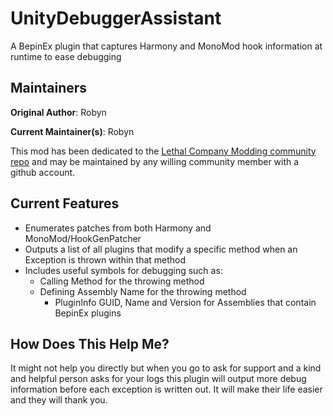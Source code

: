 # UnityDebuggerAssistant

A BepinEx plugin that captures Harmony and MonoMod hook information at runtime to ease debugging

## Maintainers

**Original Author**: Robyn

**Current Maintainer(s)**: Robyn

This mod has been dedicated to the [Lethal Company Modding community repo](https://github.com/LethalCompanyModding/UnityDebuggerAssistant) and may be maintained by any willing community member with a github account.

## Current Features

- Enumerates patches from both Harmony and MonoMod/HookGenPatcher
- Outputs a list of all plugins that modify a specific method when an Exception is thrown within that method
- Includes useful symbols for debugging such as:
  - Calling Method for the throwing method
  - Defining Assembly Name for the throwing method
    - PluginInfo GUID, Name and Version for Assemblies that contain BepinEx plugins

## How Does This Help Me?

It might not help you directly but when you go to ask for support and a kind and helpful person asks for your logs this plugin will output more debug information before each exception is written out. It will make their life easier and they will thank you.
